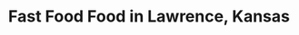---
active: true
name: Fast Food
sitemap: true
slug: fast-food
title: Fast Food Food in Lawrence, Kansas
---